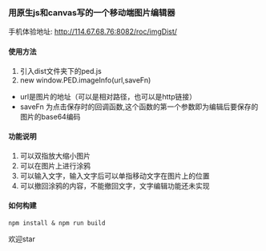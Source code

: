 ### 用原生js和canvas写的一个移动端图片编辑器
手机体验地址: http://114.67.68.76:8082/roc/imgDist/

#### 使用方法
1. 引入dist文件夹下的ped.js
2. new window.PED.imageInfo(url,saveFn)
* url是图片的地址（可以是相对路径，也可以是http链接）
* saveFn 为点击保存时的回调函数,这个函数的第一个参数即为编辑后要保存的图片的base64编码

#### 功能说明
1. 可以双指放大缩小图片
2. 可以在图片上进行涂鸦
3. 可以输入文字，输入文字后可以单指移动文字在图片上的位置
4. 可以撤回涂鸦的内容，不能撤回文字，文字编辑功能还未实现

#### 如何构建

```shell
npm install & npm run build
```

欢迎star
